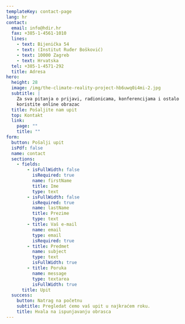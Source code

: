 ```yaml
---
templateKey: contact-page
lang: hr
contact:
  email: info@hdir.hr
  fax: +385-1-4561-1010
  lines:
    - text: Bijenička 54
    - text: (Institut Ruđer Bošković)
    - text: 10000 Zagreb
    - text: Hrvatska
  tel: +385-1-4571-292
  title: Adresa
hero:
  height: 28
  image: /img/the-climate-reality-project-hb6uwq0i4mi-2.jpg
  subtitle: |
    Za sva pitanja o prijavi, radionicama, konferencijama i ostalo 
    koristite online obrazac
  title: Pošaljite nam upit
  top: Kontakt
  link:
    page: ""
    title: ""
form:
  button: Pošalji upit
  isPdf: false
  name: contact
  sections:
    - fields:
        - isFullWidth: false
          isRequired: true
          name: firstName
          title: Ime
          type: text
        - isFullWidth: false
          isRequired: true
          name: lastName
          title: Prezime
          type: text
        - title: Vaš e-mail
          name: email
          type: email
          isRequired: true
        - title: Predmet
          name: subject
          type: text
          isFullWidth: true
        - title: Poruka
          name: message
          type: textarea
          isFullWidth: true
      title: Upit
  success:
    button: Natrag na početnu
    subtitle: Pregledat ćemo vaš upit u najkraćem roku.
    title: Hvala na ispunjavanju obrasca
---
```

